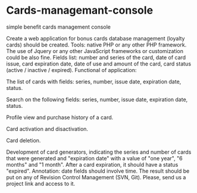 # Cards-managemant-console
simple benefit cards management console

Create a web application for bonus cards database management (loyalty cards) should be created.
Tools: native PHP or any other PHP framework. The use of Jquery or any other JavaScript frameworks or customization could be also fine.
Fields list: number and series of the card, date of card issue, card expiration date, date of use and amount of the card, card status (active / inactive / expired).
Functional of application:

The list of cards with fields: series, number, issue date, expiration date, status.

Search on the following fields: series, number, issue date, expiration date, status.

Profile view and purchase history of a card.

Card activation and disactivation.

Card deletion.

Development of card generators, indicating the series and number of cards that were     generated and "expiration date" with a value of "one year", "6 months" and "1 month".
After a card expiration, it should have a status "expired".
Annotation: date fields should involve time.
The result should be put on any of Revision Control Management (SVN, Git).
Please, send us a project link and access to it.
